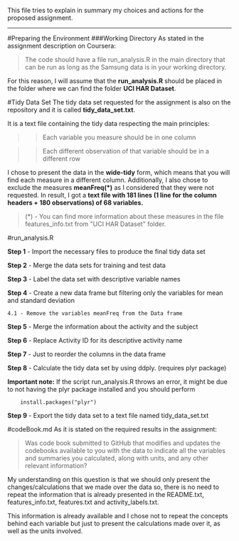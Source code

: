 This file tries to explain in summary my choices and actions for the proposed assignment.

--------

#Preparing the Environment
###Working Directory
As stated in the assignment description on Coursera: 

> The code should have a file run_analysis.R in the main directory that can be run as long as the Samsung data is in your working directory.

For this reason, I will assume that the **run_analysis.R** should be placed in the folder where we can find the folder **UCI HAR Dataset**.

#Tidy Data Set
The tidy data set requested for the assignment is also on the repository and it is called **tidy_data_set.txt**.

It is a text file containing the tidy data respecting the main principles:
	
> > Each variable you measure should be in one column 

> > Each different observation of that variable should be in a different row
	
I chose to present the data in the **wide-tidy** form, which means that you will find each measure in a different column.
Additionally, I also chose to exclude the measures **meanFreq(*)** as I considered that they were not requested.
In result, I got a **text file with 181 lines (1 line for the column headers + 180 observations) of 68 variables.**

> (*) - You can find more information about these measures in the file features_info.txt from "UCI HAR Dataset" folder.
	
#run_analysis.R

**Step 1** - Import the necessary files to produce the final tidy data set

**Step 2** - Merge the data sets for training and test data

**Step 3** - Label the data set with descriptive variable names

**Step 4** - Create a new data frame but filtering only the variables for mean and standard deviation
	
	4.1 - Remove the variables meanFreq from the Data frame

**Step 5** - Merge the information about the activity and the subject

**Step 6** - Replace Activity ID for its descriptive activity name

**Step 7** - Just to reorder the columns in the data frame

**Step 8** - Calculate the tidy data set by using ddply. (requires plyr package)

**Important note:** If the script run_analysis.R throws an error, it might be due to not having the plyr package installed and you should perform

		install.packages("plyr")

**Step 9** - Export the tidy data set to a text file named tidy_data_set.txt
	
#codeBook.md
As it is stated on the required results in the assignment: 

> Was code book submitted to GitHub that modifies and updates the codebooks available to you with the data to indicate all the variables and summaries you calculated, along with units, and any other relevant information?

My understanding on this question is that we should only present the changes/calculations that we made over the data so, there is no need to repeat the information that is already presented in the README.txt, features_info.txt, features.txt and activity_labels.txt.

This information is already available and I chose not to repeat the concepts behind each variable but just to present the calculations made over it, as well as the units involved.
	
	
	
	
	
